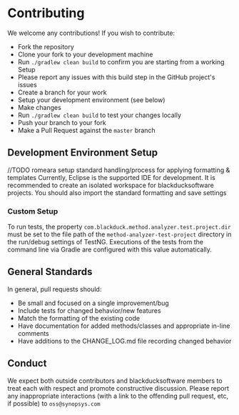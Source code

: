 # Contributing

We welcome any contributions! If you wish to contribute:

- Fork the repository
- Clone your fork to your development machine
- Run `./gradlew clean build` to confirm you are starting from a working Setup
 - Please report any issues with this build step in the GitHub project's issues
- Create a branch for your work
- Setup your development environment (see below)
- Make changes
- Run `./gradlew clean build` to test your changes locally
- Push your branch to your fork
- Make a Pull Request against the `master` branch

## Development Environment Setup

//TODO romeara setup standard handling/process for applying formatting & templates
Currently, Eclipse is the supported IDE for development. It is recommended to create an isolated workspace for blackducksoftware projects. You should also import the standard formatting and save settings

### Custom Setup

To run tests, the property `com.blackduck.method.analyzer.test.project.dir` must be set to the file path of the `method-analyzer-test-project` directory in the run/debug settings of TestNG. Executions of the tests from the command line via Gradle are configured with this value automatically.


## General Standards

In general, pull requests should:
- Be small and focused on a single improvement/bug
- Include tests for changed behavior/new features
- Match the formatting of the existing code
- Have documentation for added methods/classes and appropriate in-line comments
- Have additions to the CHANGE_LOG.md file recording changed behavior

## Conduct

We expect both outside contributors and blackducksoftware members to treat each with respect and promote constructive discussion. Please report any inappropriate interactions (with a link to the offending pull request, etc, if possible) to `oss@synopsys.com`